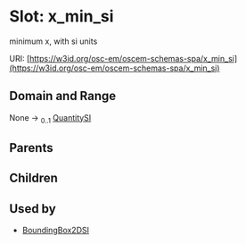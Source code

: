 
# Slot: x_min_si

minimum x, with si units

URI: [https://w3id.org/osc-em/oscem-schemas-spa/x_min_si](https://w3id.org/osc-em/oscem-schemas-spa/x_min_si)


## Domain and Range

None &#8594;  <sub>0..1</sub> [QuantitySI](QuantitySI.md)

## Parents


## Children


## Used by

 * [BoundingBox2DSI](BoundingBox2DSI.md)

